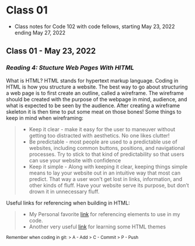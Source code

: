# Class 01
* Class notes for Code 102 with code fellows, starting May 23, 2022 ending May 27, 2022
## Class 01 - May 23, 2022
### *Reading 4: Stucture Web Pages With HITML*

What is HTML? HTML stands for hypertext markup language. Coding in HTML is how you structure a website. The best way to go about structuring a web page is to first create an outline, called a wireframe. The wireframe should be created with the purpose of the webpage in mind, audience, and what is expected to be seen by the audience. After creating a wireframe skeleton it is then time to put some meat on those bones! Some things to keep in mind when wireframing:

> * Keep it clear - make it easy for the user to maneuver without getting too distracted with aesthetics. No one likes clutter!
> * Be predictable - most people are used to a predictable use of websites, including common buttons, positions, and navigational processes. Try to stick to that kind of predictability so that users can use your website with confidence
> * Keep it simple - Along with keeping it clear, keeping things simple means to lay your website out in an intuitive way that most can predict. That way a user won't get lost in links, information, and other kinds of fluff. Have your website serve its purpose, but don’t drown it in unnecessary fluff.

Useful links for referencing when building in HTML:

> * My Personal favorite [link](https://developer.mozilla.org/en-US/docs/Web/HTML/Element) for referencing elements to use in my code.
> * Another very useful [link](https://developer.mozilla.org/en-US/docs/Web/HTML) for learning some HTML themes

<sub>
Remember when coding in git:
> A - Add
> C - Commit
> P - Push
</sub>